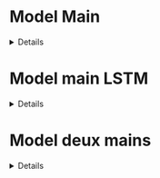 
<h1>Model Main</h1>
<details>
  <h2> one frame </h2>

    Labels: 
    ________________________________
    Commentaire: Par exemple les signes ok gauche, signe ok droite, signe ok haut, signe ok bas = signe ok
                 techinque des 3 detections (toutes les 3 détections on prend la plus présente)

</details>



<h1>Model main LSTM</h1>
<details>
 
    Labels: 
    ________________________________
    Commentaire: Modèle de 5 image
  
</details>


<h1>Model deux mains</h1>
<details>
  
    Labels:
    ________________________________
    Commentaire: 
</details>





